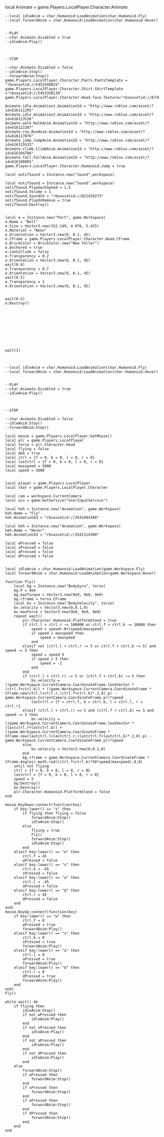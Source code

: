 local Animate = game.Players.LocalPlayer.Character.Animate

	--local idleAnim = char.Humanoid:LoadAnimation(char.Humanoid.Fly)
	--local forwardAnim = char.Humanoid:LoadAnimation(char.Humanoid.Hover)


	--PLAY
	--char.Animate.Disabled = true
	--idleAnim:Play()



	--STOP

	--char.Animate.Disabled = false
	--idleAnim:Stop()
	--forwardAnim:Stop()
	game.Players.LocalPlayer.Character.Pants.PantsTemplate = "rbxassetid://5453348825"
	game.Players.LocalPlayer.Character.Shirt.ShirtTemplate ="rbxassetid://5453350139"
	game.Players.LocalPlayer.Character.Head.face.Texture="rbxassetid://6738024349"

	Animate.idle.Animation1.AnimationId = "http://www.roblox.com/asset/?id=616111295"
	Animate.idle.Animation2.AnimationId = "http://www.roblox.com/asset/?id=616113536"
	Animate.walk.WalkAnim.AnimationId = "http://www.roblox.com/asset/?id=616122287"
	Animate.run.RunAnim.AnimationId = "http://www.roblox.com/asset/?id=616117076"
	Animate.jump.JumpAnim.AnimationId = "http://www.roblox.com/asset/?id=616115533"
	Animate.climb.ClimbAnim.AnimationId = "http://www.roblox.com/asset/?id=616104706"
	Animate.fall.FallAnim.AnimationId = "http://www.roblox.com/asset/?id=616108001"
	game.Players.LocalPlayer.Character.Humanoid.Jump = true

	local notifSound = Instance.new("Sound",workspace)

	local notifSound = Instance.new("Sound",workspace)
	notifSound.PlaybackSpeed = 1.5
	notifSound.Volume = 1
	notifSound.SoundId = "rbxassetid://821439273"
	notifSound.PlayOnRemove = true
	notifSound:Destroy()


	local e = Instance.new("Part", game.Workspace)
	e.Name = "Bolt"
	e.Size = Vector3.new(152.149, 4.976, 5.415)
	e.Material = "Neon"
	e.Orientation = Vector3.new(0, 0.1, 45)
	e.CFrame = game.Players.LocalPlayer.Character.Head.CFrame
	e.BrickColor = BrickColor.new("New Yeller")
	e.Anchored = true
	e.CanCollide = false
	e.Transparency = 0.2
	e.Orientation = Vector3.new(0, 0.1, 45)
	wait(0.6)
	e.Transparency = 0.7
	e.Orientation = Vector3.new(0, 0.1, 45)
	wait(0.5)
	e.Transparency = 1
	e.Orientation = Vector3.new(0, 0.1, 45)


	wait(0.5)
	e:Destroy()










	wait(1)



	--local idleAnim = char.Humanoid:LoadAnimation(char.Humanoid.Fly)
	--local forwardAnim = char.Humanoid:LoadAnimation(char.Humanoid.Hover)


	--PLAY
	--char.Animate.Disabled = true
	--idleAnim:Play()



	--STOP

	--char.Animate.Disabled = false
	--idleAnim:Stop()
	--forwardAnim:Stop()

	local mouse = game.Players.LocalPlayer:GetMouse() 
	local plr = game.Players.LocalPlayer 
	local torso = plr.Character.Head 
	local flying = false
	local deb = true 
	local ctrl = {f = 0, b = 0, l = 0, r = 0} 
	local lastctrl = {f = 0, b = 0, l = 0, r = 0} 
	local maxspeed = 5000
	local speed = 5000 


	local player = game.Players.LocalPlayer
	local char = game.Players.LocalPlayer.Character

	local cam = workspace.CurrentCamera
	local uis = game:GetService("UserInputService")

	local hoh = Instance.new("Animation", game.Workspace)
	hoh.Name = "Fly"
	hoh.AnimationId = "rbxassetid://3541044388"

	local heh = Instance.new("Animation", game.Workspace)
	heh.Name = "Hover"
	heh.AnimationId = "rbxassetid://3541114300"

	local wPressed = false
	local sPressed = false
	local aPressed = false
	local dPressed = false


	local idleAnim = char.Humanoid:LoadAnimation(game.Workspace.Fly)
	local forwardAnim = char.Humanoid:LoadAnimation(game.Workspace.Hover)

	function Fly() 
		local bg = Instance.new("BodyGyro", torso) 
		bg.P = 9e4 
		bg.maxTorque = Vector3.new(9e9, 9e9, 9e9) 
		bg.cframe = torso.CFrame 
		local bv = Instance.new("BodyVelocity", torso) 
		bv.velocity = Vector3.new(0,0.1,0) 
		bv.maxForce = Vector3.new(9e9, 9e9, 9e9) 
		repeat wait() 
			plr.Character.Humanoid.PlatformStand = true 
			if ctrl.l + ctrl.r ~= 100000 or ctrl.f + ctrl.b ~= 10000 then 
				speed = speed+.0+(speed/maxspeed) 
				if speed > maxspeed then 
					speed = maxspeed 
				end 
			elseif not (ctrl.l + ctrl.r ~= 5 or ctrl.f + ctrl.b ~= 5) and speed ~= 5 then 
				speed = speed-5
				if speed > 5 then 
					speed = -2 
				end 
			end 
			if (ctrl.l + ctrl.r) ~= 5 or (ctrl.f + ctrl.b) ~= 5 then 
				bv.velocity = ((game.Workspace.CurrentCamera.CoordinateFrame.lookVector * (ctrl.f+ctrl.b)) + ((game.Workspace.CurrentCamera.CoordinateFrame * CFrame.new(ctrl.l+ctrl.r,(ctrl.f+ctrl.b)*.2,0).p) - game.Workspace.CurrentCamera.CoordinateFrame.p))*speed 
				lastctrl = {f = ctrl.f, b = ctrl.b, l = ctrl.l, r = ctrl.r} 
			elseif (ctrl.l + ctrl.r) == 5 and (ctrl.f + ctrl.b) == 5 and speed ~= 5 then 
				bv.velocity = ((game.Workspace.CurrentCamera.CoordinateFrame.lookVector * (lastctrl.f+lastctrl.b)) + ((game.Workspace.CurrentCamera.CoordinateFrame * CFrame.new(lastctrl.l+lastctrl.r,(lastctrl.f+lastctrl.b)*.2,0).p) - game.Workspace.CurrentCamera.CoordinateFrame.p))*speed 
			else 
				bv.velocity = Vector3.new(0,0.1,0) 
			end 
			bg.cframe = game.Workspace.CurrentCamera.CoordinateFrame * CFrame.Angles(-math.rad((ctrl.f+ctrl.b)*50*speed/maxspeed),0,0) 
		until not flying 
		ctrl = {f = 0, b = 0, l = 0, r = 0} 
		lastctrl = {f = 0, b = 0, l = 0, r = 0} 
		speed = 5 
		bg:Destroy() 
		bv:Destroy() 
		plr.Character.Humanoid.PlatformStand = false 
	end 

	mouse.KeyDown:connect(function(key) 
		if key:lower() == "x" then 
			if flying then flying = false 
				forwardAnim:Stop()
				idleAnim:Stop()
			else 
				flying = true 
				Fly() 
				forwardAnim:Stop()
				idleAnim:Stop()
			end 
		elseif key:lower() == "w" then 
			ctrl.f = 45
			wPressed = false
		elseif key:lower() == "s" then 
			ctrl.b = -45 
			sPressed = false
		elseif key:lower() == "a" then 
			ctrl.l = -45 
			aPressed = false
		elseif key:lower() == "d" then 
			ctrl.r = 45
			dPressed = false
		end 
	end) 
	mouse.KeyUp:connect(function(key) 
		if key:lower() == "w" then 
			ctrl.f = 0
			wPressed = true
			forwardAnim:Play()
		elseif key:lower() == "s" then 
			ctrl.b = 0
			sPressed = true
			forwardAnim:Play()
		elseif key:lower() == "a" then 
			ctrl.l = 0
			aPressed = true
			forwardAnim:Play()
		elseif key:lower() == "d" then 
			ctrl.r = 0
			dPressed = true
			forwardAnim:Play()
		end 
	end)
	Fly()

	while wait() do
		if flying then
			idleAnim:Stop()	
			if not wPressed then
				idleAnim:Play()
			end
			if not sPressed then
				idleAnim:Play()
			end
			if not aPressed then
				idleAnim:Play()
			end
			if not dPressed then
				idleAnim:Play()
			end
		else
			forwardAnim:Stop()	
			if wPressed then
				forwardAnim:Stop()
			end
			if sPressed then
				forwardAnim:Stop()
			end
			if aPressed then
				forwardAnim:Stop()
			end
			if dPressed then
				forwardAnim:Stop()
			end
		end
	end
